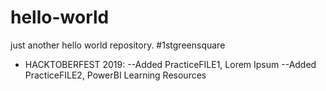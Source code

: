 # hello-world
just another hello world repository. #1stgreensquare

- HACKTOBERFEST 2019: 
--Added PracticeFILE1, Lorem Ipsum
--Added PracticeFILE2, PowerBI Learning Resources

